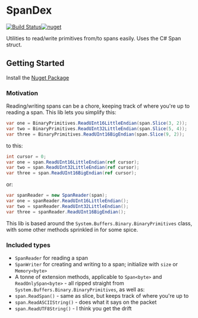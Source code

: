 # SpanDex

[![Build Status](https://travis-ci.org/jonorogers/SpanDex.svg?branch=master)](https://travis-ci.org/jonorogers/SpanDex)[![nuget](https://img.shields.io/nuget/v/SpanDex.svg)](https://www.nuget.org/packages/SpanDex/)

Utilities to read/write primitives from/to spans easily. Uses the C# Span struct.

## Getting Started

Install the [Nuget Package](https://www.nuget.org/packages/SpanDex)

### Motivation

Reading/writing spans can be a chore, keeping track of where you're up to reading a span. This lib lets you simplify this:

```cs
var one = BinaryPrimitives.ReadUInt16LittleEndian(span.Slice(3, 2));
var two = BinaryPrimitives.ReadUInt32LittleEndian(span.Slice(5, 4));
var three = BinaryPrimitives.ReadUInt16BigEndian(span.Slice(9, 2));
```

to this:

```cs
int cursor = 0;
var one = span.ReadUInt16LittleEndian(ref cursor);
var two = span.ReadUInt32LittleEndian(ref cursor);
var three = span.ReadUInt16BigEndian(ref cursor);
```

or:

```cs
var spanReader = new SpanReader(span);
var one = spanReader.ReadUInt16LittleEndian();
var two = spanReader.ReadUInt32LittleEndian();
var three = spanReader.ReadUInt16BigEndian();
```

This lib is based around the `System.Buffers.Binary.BinaryPrimitives` class, with some other methods sprinkled in for some spice.

### Included types

- `SpanReader` for reading a span
- `SpanWriter` for creating and writing to a span; initialize with `size` or `Memory<byte>`
- A tonne of extension methods, applicable to `Span<byte>` and `ReadOnlySpan<byte>` - all ripped straight from `System.Buffers.Binary.BinaryPrimitives`, as well as:
- `span.ReadSpan()` - same as slice, but keeps track of where you're up to
- `span.ReadASCIIString()` - does what it says on the packet
- `span.ReadUTF8String()` - I think you get the drift
